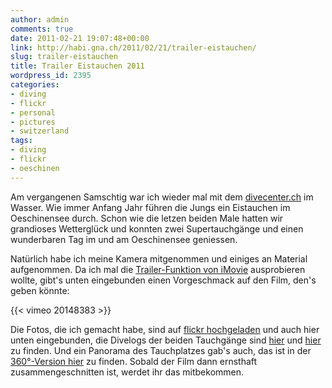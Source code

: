 ```yaml
---
author: admin
comments: true
date: 2011-02-21 19:07:48+00:00
link: http://habi.gna.ch/2011/02/21/trailer-eistauchen/
slug: trailer-eistauchen
title: Trailer Eistauchen 2011
wordpress_id: 2395
categories:
- diving
- flickr
- personal
- pictures
- switzerland
tags:
- diving
- flickr
- oeschinen
---
```


Am vergangenen Samschtig war ich wieder mal mit dem [divecenter.ch](http://divecenter.ch/) im Wasser. Wie immer Anfang Jahr führen die Jungs ein Eistauchen im Oeschinensee durch. Schon wie die letzen beiden Male hatten wir grandioses Wetterglück und konnten zwei Supertauchgänge und einen wunderbaren Tag im und am Oeschinensee geniessen.

Natürlich habe ich meine Kamera mitgenommen und einiges an Material aufgenommen. Da ich mal die [Trailer-Funktion von iMovie](http://www.apple.com/ilife/imovie/#movie-trailers) ausprobieren wollte, gibt's unten eingebunden einen Vorgeschmack auf den Film, den's geben könnte:

{{< vimeo 20148383 >}}

Die Fotos, die ich gemacht habe, sind auf [flickr hochgeladen](http://grobmotoriker.ch/fotos/index.php?type=sets&setId=72157625964680865) und auch hier unten eingebunden, die Divelogs der beiden Tauchgänge sind [hier](http://habi.gna.ch/divelog/2011.02.19.oeschinensee1.pdf) und [hier](http://habi.gna.ch/divelog/2011.02.19.oeschinensee2.pdf) zu finden. Und ein Panorama des Tauchplatzes gab's auch, das ist in der [360°-Version hier](http://habi.gna.ch/panoramas/oeschinensee.html) zu finden. Sobald der Film dann ernsthaft zusammengeschnitten ist, werdet ihr das mitbekommen.
